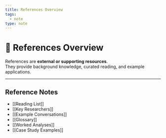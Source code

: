 ```yaml
---
title: References Overview
tags:
  - note
type: note
---
```


<!-- @format -->

# 📖 References Overview

References are **external or supporting resources**.  
They provide background knowledge, curated reading, and example applications.

---

## Reference Notes

- [[Reading List]]
- [[Key Researchers]]
- [[Example Conversations]]
- [[Glossary]]
- [[Worked Analyses]]
- [[Case Study Examples]]
